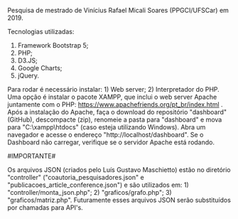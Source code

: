Pesquisa de mestrado de Vinícius Rafael Micali Soares (PPGCI/UFSCar) em 2019.

Tecnologias utilizadas:

1) Framework Bootstrap 5;
2) PHP;
3) D3.JS;
4) Google Charts;
5) jQuery.

Para rodar é necessário instalar: 1) Web server; 2) Interpretador do PHP. Uma opção é instalar o pacote XAMPP, que inclui o web server Apache juntamente com o PHP: https://www.apachefriends.org/pt_br/index.html . Após a instalação do Apache, faça o download do repositório "dashboard" (GitHub), descompacte (zip), renomeie a pasta para "dashboard" e mova para "C:\xampp\htdocs\" (caso esteja utilizando Windows). Abra um navegador e acesse o endereço "http://localhost/dashboard". Se o Dashboard não carregar, verifique se o servidor Apache está rodando.

#IMPORTANTE#

Os arquivos JSON (criados pelo Luís Gustavo Maschietto) estão no diretório "controller" ("coautoria_pesquisadores.json" e "publicacoes_article_conference.json") e são utilizados em: 1) "controller/monta_json.php"; 2) "graficos/grafo.php"; 3) "graficos/matriz.php". Futuramente esses arquivos JSON serão substituídos por chamadas para API's.

